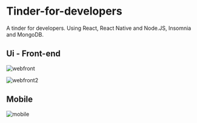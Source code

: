 # Tinder-for-developers
A tinder for developers. Using React, React Native and Node.JS, Insomnia and MongoDB.

## Ui - Front-end
![webfront](https://user-images.githubusercontent.com/22225821/98933515-8134b280-24bf-11eb-9042-cfd6655c674d.png)

![webfront2](https://user-images.githubusercontent.com/22225821/98933532-885bc080-24bf-11eb-8526-d815dd7bc0d1.png)

## Mobile
![mobile](https://user-images.githubusercontent.com/22225821/98933584-99a4cd00-24bf-11eb-8e9c-1153d93312f6.jpeg)
